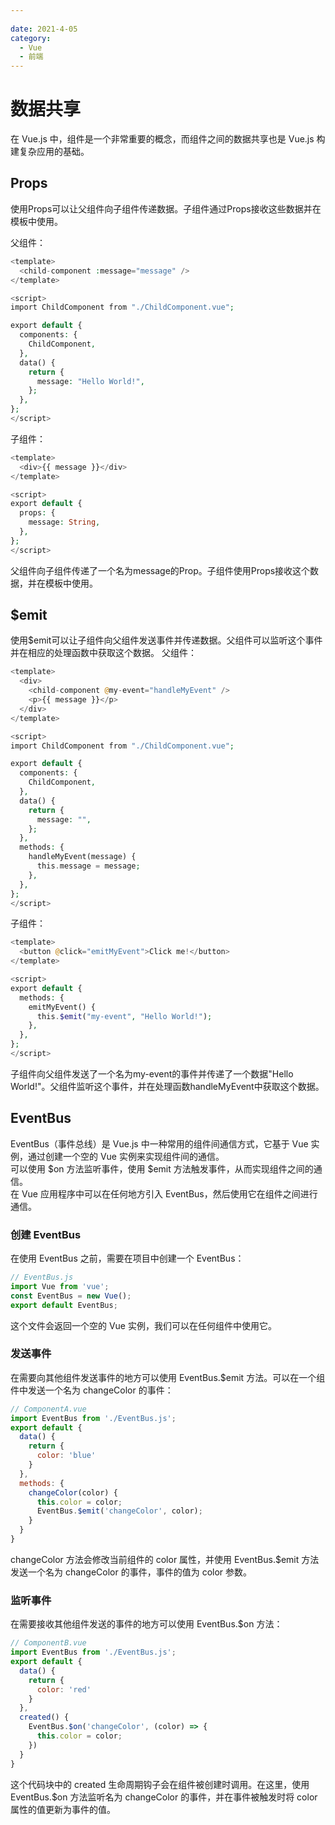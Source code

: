 ```yaml
---
 
date: 2021-4-05
category:
  - Vue
  - 前端
---
```



# 数据共享
在 Vue.js 中，组件是一个非常重要的概念，而组件之间的数据共享也是 Vue.js 构建复杂应用的基础。

## Props
使用Props可以让父组件向子组件传递数据。子组件通过Props接收这些数据并在模板中使用。

父组件：

``` php
<template>
  <child-component :message="message" />
</template>

<script>
import ChildComponent from "./ChildComponent.vue";

export default {
  components: {
    ChildComponent,
  },
  data() {
    return {
      message: "Hello World!",
    };
  },
};
</script>
``` 
子组件：

``` php
<template>
  <div>{{ message }}</div>
</template>

<script>
export default {
  props: {
    message: String,
  },
};
</script>
``` 
父组件向子组件传递了一个名为message的Prop。子组件使用Props接收这个数据，并在模板中使用。

## $emit

使用$emit可以让子组件向父组件发送事件并传递数据。父组件可以监听这个事件并在相应的处理函数中获取这个数据。
父组件：

``` php
<template>
  <div>
    <child-component @my-event="handleMyEvent" />
    <p>{{ message }}</p>
  </div>
</template>

<script>
import ChildComponent from "./ChildComponent.vue";

export default {
  components: {
    ChildComponent,
  },
  data() {
    return {
      message: "",
    };
  },
  methods: {
    handleMyEvent(message) {
      this.message = message;
    },
  },
};
</script>
``` 
子组件：

``` php
<template>
  <button @click="emitMyEvent">Click me!</button>
</template>

<script>
export default {
  methods: {
    emitMyEvent() {
      this.$emit("my-event", "Hello World!");
    },
  },
};
</script>
``` 
子组件向父组件发送了一个名为my-event的事件并传递了一个数据"Hello World!"。父组件监听这个事件，并在处理函数handleMyEvent中获取这个数据。

## EventBus
EventBus（事件总线）是 Vue.js 中一种常用的组件间通信方式，它基于 Vue 实例，通过创建一个空的 Vue 实例来实现组件间的通信。<br>
可以使用 $on 方法监听事件，使用 $emit 方法触发事件，从而实现组件之间的通信。<br>
在 Vue 应用程序中可以在任何地方引入 EventBus，然后使用它在组件之间进行通信。

### 创建 EventBus
在使用 EventBus 之前，需要在项目中创建一个 EventBus：

``` js
// EventBus.js
import Vue from 'vue';
const EventBus = new Vue();
export default EventBus;
``` 
这个文件会返回一个空的 Vue 实例，我们可以在任何组件中使用它。

### 发送事件
在需要向其他组件发送事件的地方可以使用 EventBus.$emit 方法。可以在一个组件中发送一个名为 changeColor 的事件：
``` js
// ComponentA.vue
import EventBus from './EventBus.js';
export default {
  data() {
    return {
      color: 'blue'
    }
  },
  methods: {
    changeColor(color) {
      this.color = color;
      EventBus.$emit('changeColor', color);
    }
  }
}
``` 
changeColor 方法会修改当前组件的 color 属性，并使用 EventBus.$emit 方法发送一个名为 changeColor 的事件，事件的值为 color 参数。

### 监听事件
在需要接收其他组件发送的事件的地方可以使用 EventBus.$on 方法：

``` js
// ComponentB.vue
import EventBus from './EventBus.js';
export default {
  data() {
    return {
      color: 'red'
    }
  },
  created() {
    EventBus.$on('changeColor', (color) => {
      this.color = color;
    })
  }
}
```
这个代码块中的 created 生命周期钩子会在组件被创建时调用。在这里，使用 EventBus.$on 方法监听名为 changeColor 的事件，并在事件被触发时将 color 属性的值更新为事件的值。

